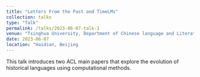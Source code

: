 ```yaml
---
title: "Letters From the Past and TimeLMs"
collection: talks
type: "Talk"
permalink: /talks/2023-06-07-talk-1
venue: "Tsinghua University, Department of Chinese language and Literature"
date: 2023-06-07
location: "Haidian, Beijing
---
```


This talk introduces two ACL main papers that explore the evolution of historical languages using computational methods.
